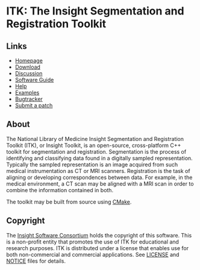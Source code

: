 ITK: The Insight Segmentation and Registration Toolkit
======================================================


Links
-----

* [Homepage](https://itk.org)
* [Download](https://itk.org/ITK/resources/software.html)
* [Discussion](https://itk.org/ITK/help/mailing.html)
* [Software Guide](https://itk.org/ITKSoftwareGuide/html/)
* [Help](https://itk.org/ITK/help/help.html)
* [Examples](https://itk.org/ITKExamples/)
* [Bugtracker](https://issues.itk.org/)
* [Submit a patch](CONTRIBUTING.md)


About
-----

The National Library of Medicine Insight Segmentation and Registration Toolkit
(ITK), or Insight Toolkit, is an open-source, cross-platform C++ toolkit for
segmentation and registration. Segmentation is the process of identifying and
classifying  data found in a digitally sampled representation. Typically the
sampled representation is an image acquired from such medical instrumentation
as CT or MRI scanners. Registration is the task of aligning or developing
correspondences between data. For example, in the medical environment, a
CT scan may be aligned with a MRI scan in order to combine the information
contained in both.

The toolkit may be built from source using [CMake](https://cmake.org).


Copyright
---------

The [Insight Software Consortium](http://www.insightsoftwareconsortium.org)
holds the copyright of this software. This is a non-profit entity that
promotes the use of ITK for educational and research purposes. ITK is
distributed under a license that enables use for both non-commercial and
commercial applications. See [LICENSE](https://github.com/InsightSoftwareConsortium/ITK/blob/master/LICENSE)
and [NOTICE](https://github.com/InsightSoftwareConsortium/ITK/blob/master/NOTICE)
files for details.
